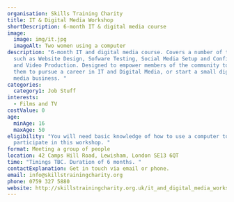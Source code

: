 ```yaml
---
organisation: Skills Training Charity
title: IT & Digital Media Workshop
shortDescription: 6-month IT & digital media course
image:
  image: img/it.jpg
  imageAlt: Two women using a computer
description: "6-month IT and digital media course. Covers a number of topics
  such as Website Design, Sofware Testing, Social Media Setup and Configuration,
  and Video Production. Designed to empower members of the community to enable
  them to pursue a career in IT and Digital Media, or start a small digital
  media business. "
categories:
  category1: Job Stuff
interests:
  - Films and TV
costValue: 0
age:
  minAge: 16
  maxAge: 50
eligibility: "You will need basic knowledge of how to use a computer to
  participate in this workshop. "
format: Meeting a group of people
location: 42 Camps Hill Road, Lewisham, London SE13 6QT
time: "Timings TBC. Duration of 6 months. "
contactExplanation: Get in touch via email or phone.
email: info@skillstrainingcharity.org
phone: 0759 327 5880
website: http://skillstrainingcharity.org.uk/it_and_digital_media_workshop.htm
---
```

